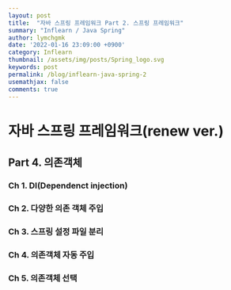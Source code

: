```yaml
---
layout: post
title:  "자바 스프링 프레임워크 Part 2. 스프링 프레임워크"
summary: "Inflearn / Java Spring"
author: lymchgmk
date: '2022-01-16 23:09:00 +0900'
category: Inflearn
thumbnail: /assets/img/posts/Spring_logo.svg
keywords: post
permalink: /blog/inflearn-java-spring-2
usemathjax: false
comments: true
---
```


# 자바 스프링 프레임워크(renew ver.)

## Part 4. 의존객체

### Ch 1. DI(Dependenct injection)





### Ch 2. 다양한 의존 객체 주입





### Ch 3. 스프링 설정 파일 분리





### Ch 4. 의존객체 자동 주입





### Ch 5. 의존객체 선택

